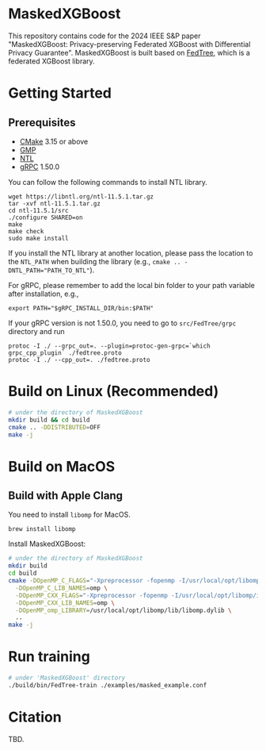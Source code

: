 # MaskedXGBoost

This repository contains code for the 2024 IEEE S&P paper "MaskedXGBoost: Privacy-preserving Federated XGBoost with Differential Privacy Guarantee".
MaskedXGBoost is built based on [FedTree](https://github.com/Xtra-Computing/FedTree), which is a federated XGBoost library.


# Getting Started
## Prerequisites
* [CMake](https://cmake.org/) 3.15 or above
* [GMP](https://gmplib.org/)
* [NTL](https://libntl.org/)
* [gRPC](https://grpc.io/docs/languages/cpp/quickstart/) 1.50.0

You can follow the following commands to install NTL library.

```
wget https://libntl.org/ntl-11.5.1.tar.gz
tar -xvf ntl-11.5.1.tar.gz
cd ntl-11.5.1/src
./configure SHARED=on
make
make check
sudo make install
```


If you install the NTL library at another location, please pass the location to the `NTL_PATH` when building the library (e.g., `cmake .. -DNTL_PATH="PATH_TO_NTL"`).

For gRPC, please remember to add the local bin folder to your path variable after installation, e.g.,

```
export PATH="$gRPC_INSTALL_DIR/bin:$PATH"
```

If your gRPC version is not 1.50.0, you need to go to `src/FedTree/grpc` directory and run
```
protoc -I ./ --grpc_out=. --plugin=protoc-gen-grpc=`which grpc_cpp_plugin` ./fedtree.proto
protoc -I ./ --cpp_out=. ./fedtree.proto
```



# Build on Linux (Recommended)

```bash
# under the directory of MaskedXGBoost
mkdir build && cd build 
cmake .. -DDISTRIBUTED=OFF
make -j
```

# Build on MacOS

## Build with Apple Clang

You need to install ```libomp``` for MacOS.
```
brew install libomp
```

Install MaskedXGBoost:
```bash
# under the directory of MaskedXGBoost
mkdir build
cd build
cmake -DOpenMP_C_FLAGS="-Xpreprocessor -fopenmp -I/usr/local/opt/libomp/include" \
  -DOpenMP_C_LIB_NAMES=omp \
  -DOpenMP_CXX_FLAGS="-Xpreprocessor -fopenmp -I/usr/local/opt/libomp/include" \
  -DOpenMP_CXX_LIB_NAMES=omp \
  -DOpenMP_omp_LIBRARY=/usr/local/opt/libomp/lib/libomp.dylib \
  ..
make -j
```

# Run training
```bash
# under 'MaskedXGBoost' directory
./build/bin/FedTree-train ./examples/masked_example.conf
```



# Citation
TBD.

